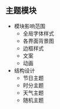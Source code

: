 ## 主题模块
- 模块影响范围
  - 全局字体样式
  - 各界面背景图
  - 边框样式
  - 文案
  - 动画
- 结构设计
  - 节日主题
  - 时分主题
  - 天气主题
  - 随机主题